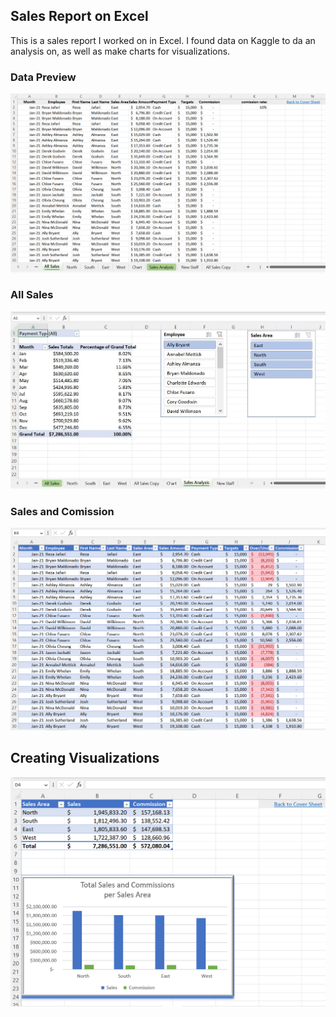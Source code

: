 ## Sales Report on Excel
This is a sales report I worked on in Excel. I found data on Kaggle to da an analysis on, as well as make charts for visualizations.




### Data Preview
![alt text](https://github.com/Zi-Stonga/Sales_Report/blob/main/Images/Sales5.png)


### All Sales
![alt text](https://github.com/Zi-Stonga/Sales_Report/blob/main/Images/Sales1.JPG)


### Sales and Comission

![alt text](https://github.com/Zi-Stonga/Sales_Report/blob/main/Images/Sales2.png)



## Creating Visualizations


![alt text](https://github.com/Zi-Stonga/Sales_Report/blob/main/Images/Sales4.png)





